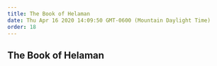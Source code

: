 ```yaml
---
title: The Book of Helaman
date: Thu Apr 16 2020 14:09:50 GMT-0600 (Mountain Daylight Time)
order: 18
---
```


## The Book of Helaman